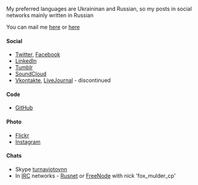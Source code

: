 My preferred languages are Ukraininan and Russian, so my posts in social networks mainly written in Russian

You can mail me [here](mailto:fox@mulder.kiev.ua) or [here](mailto:turnaviotovnn@gmail.com) 

#### Social
- [Twitter](//twitter.com/fox_mulder_cp), [Facebook](//www.facebook.com/foxmuldercp)
- [LinkedIn](//ua.linkedin.com/in/turnaviotovnn)
- [Tumblr](//foxmuldercp.tumblr.com/)
- [SoundCloud](//soundcloud.com/nikolay-turnaviotov)
- [Vkontakte](//vkontakte.ru/turnaviotovnn), [LiveJournal](//fox-mulder-cp.livejournal.com/) - discontinued

#### Code
- [GitHub](//github.com/foxmuldercp)

#### Photo
- [Flickr](//www.flickr.com/people/fox_mulder_cp/)
- [Instagram](//instagram.com/turnaviotovnn)

#### Chats
- Skype [turnaviotovnn](skype:turnaviotovnn?call)
- In [IRC](//ru.wikipedia.org/wiki/IRC) networks - [Rusnet](//rusnet.org.ru/) or [FreeNode](https://freenode.net/)
  with nick 'fox_mulder_cp'
